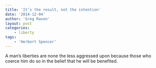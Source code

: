 ```yaml
---
title: 'It’s the result, not the intention'
date: '2014-12-04'
author: 'Greg Raven'
layout: post
categories:
    - liberty
tags:
    - 'Herbert Spencer'
---
```


A man’s liberties are none the less aggressed upon because those who coerce him do so in the belief that he will be benefited.